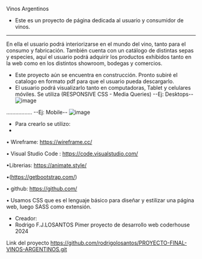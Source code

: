 Vinos Argentinos
-	Este es un proyecto de página dedicada al usuario y consumidor de vinos.
________________________________________
 
En ella el usuario podrá interiorizarse en el mundo del vino, tanto para el consumo y fabricación. 
También cuenta con un catálogo de distintas sepas y especies, aquí el usuario podrá adquirir los productos exhibidos tanto en la web como en los distintos showroom, bodegas y comercios. 
-	Este proyecto aún se encuentra en construcción.
Pronto subiré el catalogo en formato pdf para que el usuario pueda descargarlo.
-	El usuario podrá visualizarlo tanto en computadoras, Tablet y celulares móviles. 
Se utiliza (RESPONSIVE CSS - Media Queries)
--Ej: Desktops--
![image](https://github.com/rodrigolosantos/segunda.losantos/assets/173392192/b8da6911-716b-4867-9627-9d06b865ff37)


 .................
 --Ej: Mobile--
 ![image](https://github.com/rodrigolosantos/segunda.losantos/assets/173392192/58074bcd-680c-4a52-9075-fd2d245ab12c)


-	Para crearlo se utilizo:
-	
•	Wireframe: https://wireframe.cc/

•	Visual Studio Code : https://code.visualstudio.com/

•Librerias: 	https://animate.style/

•(https://getbootstrap.com/)

•	github: https://github.com/

•	Usamos CSS que es el lenguaje básico para diseñar y estilizar una página web, luego SASS como extensión.

-	Creador:
-	 Rodrigo F.J.LOSANTOS
Pimer proyecto de desarrollo web coderhouse 2024

Link del proyecto
https://github.com/rodrigolosantos/PROYECTO-FINAL-VINOS-ARGENTINOS.git

